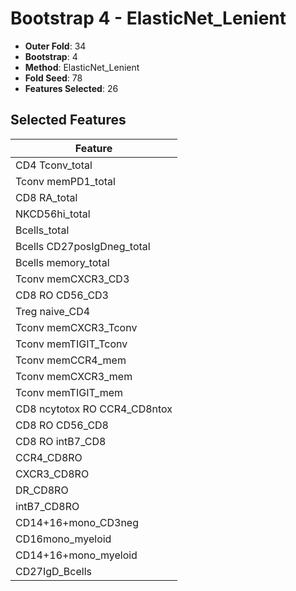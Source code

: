 # Bootstrap 4 - ElasticNet_Lenient

- **Outer Fold**: 34
- **Bootstrap**: 4
- **Method**: ElasticNet_Lenient
- **Fold Seed**: 78
- **Features Selected**: 26

## Selected Features

| Feature |
|---------|
| CD4 Tconv_total |
| Tconv memPD1_total |
| CD8 RA_total |
| NKCD56hi_total |
| Bcells_total |
| Bcells CD27posIgDneg_total |
| Bcells memory_total |
| Tconv memCXCR3_CD3 |
| CD8 RO CD56_CD3 |
| Treg naive_CD4 |
| Tconv memCXCR3_Tconv |
| Tconv memTIGIT_Tconv |
| Tconv memCCR4_mem |
| Tconv memCXCR3_mem |
| Tconv memTIGIT_mem |
| CD8 ncytotox RO CCR4_CD8ntox |
| CD8 RO CD56_CD8 |
| CD8 RO intB7_CD8 |
| CCR4_CD8RO |
| CXCR3_CD8RO |
| DR_CD8RO |
| intB7_CD8RO |
| CD14+16+mono_CD3neg |
| CD16mono_myeloid |
| CD14+16+mono_myeloid |
| CD27IgD_Bcells |
